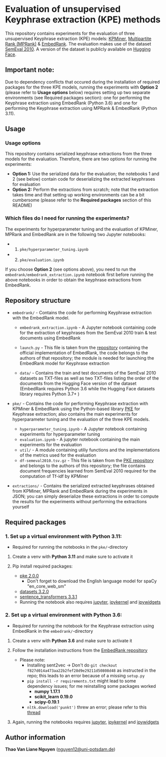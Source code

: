 # Evaluation of unsupervised Keyphrase extraction (KPE) methods

This repository contains experiments for the evaluation of three unsupervised Keyphrase extraction (KPE) models: [KPMiner](https://doi.org/10.1016/j.is.2008.05.002), [Multipartite Rank (MPRank)](https://doi.org/10.18653/v1/N18-2105) & [EmbedRank](https://doi.org/10.18653/v1/K18-1022). The evaluation makes use of the dataset [SemEval 2010](https://aclanthology.org/S10-1004/). A version of the dataset is publicly available on [Hugging Face](https://huggingface.co/datasets/midas/semeval2010).

## Important note:
Due to dependency conflicts that occured during the installation of required packages for the three KPE models, running the experiments with **Option 2** (please refer to **Usage options** below) requires setting up two separate environments (see Required packages section): one for performing the Keyphrase extraction using EmbedRank (Python 3.6) and one for performing the Keyphrase extraction using MPRank & EmbedRank (Python 3.11). 


## Usage
### Usage options
This repository contains serialized keyphrase extractions from the three models for the evaluation. Therefore, there are two options for running the experiments:

- **Option 1:** Use the serialized data for the evaluation; the notebooks 1 and 2 (see below) contain code for deserializing the extracted keyphrases for evaluation 
- **Option 2:** Perform the extractions from scratch; note that the extraction takes time and that setting up working environments can be a bit cumbersome (please refer to the **Required packages** section of this README)

### Which files do I need for running the experiments?

The experiments for hyperparameter tuning and the evaluation of KPMiner, MPRank and EmbedRank are in the following two Jupyter notebooks:
- 1. `pke/hyperparameter_tuning.ipynb`
- 2. `pke/evaluation.ipynb`


If you choose **Option 2** (see options above), you need to run the `embedrank/embedrank_extraction.ipynb` notebook first before running the above notebooks in order to obtain the keyphrase extractions from EmbedRank. 

## Repository structure
- `embedrank/` - Contains the code for performing Keyphrase extraction with the EmbedRank model.
    - `embedrank_extraction.ipynb` - A Jupyter notebook containing code for the extraction of keyphrases from the SemEval 2010 train & test documents using EmbedRank

    - `launch.py` - This file is taken from the [repository](https://github.com/swisscom/ai-research-keyphrase-extraction) containing the official implementation of EmbedRank, the code belongs to the authors of that repository; the module is needed for launching the EmbedRank model for Keyphrase extraction

    - `data/` - Contains the train and test documents of the SemEval 2010 datasets as TXT-files as well as two TXT-files listing the order of the documents from the Hugging Face version of the dataset (EmbedRank requires Python 3.6 while the Hugging Face datasets library requires Python 3.7+ )


- `pke/` - Contains the code for performing Keyphrase extraction with KPMiner & EmbedRank using the Python-based library [PKE](https://github.com/boudinfl/pke) for Keyphrase extraction; also contains the main experiments for hyperparameter tuning and the evaluation of the three KPE models.

    - `hyperparameter_tuning.ipynb` - A Jupyter notebook containing experiments for hyperparameter tuning 
    - `evaluation.ipynb` - A jupyter notebook containing the main experiments for the evaluation
    - `util/` - A module containing utiliy functions and the implementations of the metrics used for the evaluation
    - `df-semeval2010.tsv.gz` - This file is taken from the [PKE repository](https://github.com/boudinfl/pke) and belongs to the authors of this repository; the file contains document frequencies learned from SemEval 2010 required for the computation of Tf-idf by KPMiner


- `extractions/` - Contains the serialized extracted keyphrases obtained from KPMiner, MPRank and EmbedRank during the experiments in JSON; you can simply deserialize these extractions in order to compute the results for the experiments without performing the extractions yourself


## Required packages

### 1. Set up a virtual environment with Python 3.11:
- Required for running the notebooks in the `pke/`-directory 

1. Create a venv with **Python 3.11** and make sure to activate it 

2. Pip install required packages:
    - [pke 2.0.0](https://github.com/boudinfl/pke/tree/master) 
        - Don't forget to download the English language model for spaCy "en_core_web_sm"
    - [datasets 3.2.0](https://huggingface.co/docs/datasets/installation) 
    - [sentence_transformers 3.3.1](https://sbert.net/docs/installation.html)
    - Running the notebook also requires [jupyter](https://docs.jupyter.org/ru/latest/install/notebook-classic.html), [ipykernel](https://pypi.org/project/ipykernel/) and [ipywidgets](https://ipywidgets.readthedocs.io/en/stable/user_install.html)


### 2. Set up a virtual environment with Python 3.6:
- Required for running the notebook for the Keyphrase extraction using EmbedRank in the `embedrank/`-directory

1. Create a venv with **Python 3.6** and make sure to activate it

2. Follow the installation instructions from the [EmbedRank repository](https://github.com/swisscom/ai-research-keyphrase-extraction)
    - Please note:
        - Installing sent2vec -> Don't do `git checkout f827d014a473aa22b2fef28d9e29211d50808d48` as instructed in the repo; this leads to an error because of a missing `setup.py`
        -  `pip install -r requirements.txt` might lead to some dependency issues; for me reinstalling some packages worked
            - **numpy 1.17.1**
            - **scikit_learn 0.19.0**
            - **scipy-0.19.1**
        - `nltk.download('punkt')` threw an error; please refer to this [thread](https://stackoverflow.com/questions/38916452/nltk-download-ssl-certificate-verify-failed)

3. Again, running the notebooks requires [jupyter](https://docs.jupyter.org/ru/latest/install/notebook-classic.html), [ipykernel](https://pypi.org/project/ipykernel/) and [ipywidgets](https://ipywidgets.readthedocs.io/en/stable/user_install.html)



## Author information
**Thao Van Liane Nguyen** (nguyen12@uni-potsdam.de)

